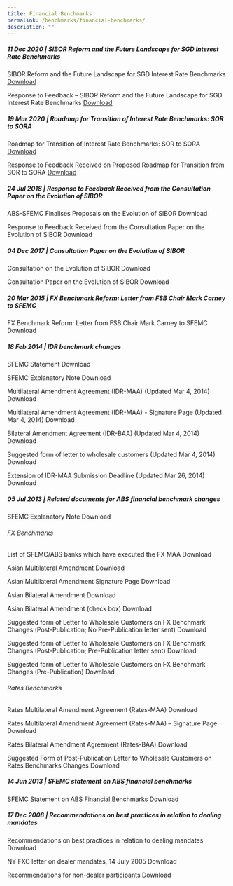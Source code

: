```yaml
---
title: Financial Benchmarks
permalink: /benchmarks/financial-benchmarks/
description: ""
---
```

##### 11 Dec 2020 | SIBOR Reform and the Future Landscape for SGD Interest Rate Benchmarks #####
SIBOR Reform and the Future Landscape for SGD Interest Rate Benchmarks
[Download](/files/Benchmarks/2020-12-11-SIBOR%20Reform%20and%20the%20Future%20Landscape%20for%20SGD%20Interest%20Rate%20Benchmarks.pdf)

Response to Feedback – SIBOR Reform and the Future Landscape for SGD Interest Rate Benchmarks
[Download](/files/Benchmarks/2020-12-11-Response%20to%20Feedback%20-%20SIBOR%20Reform%20and%20the%20Future%20Landscape%20for%20SGD%20Interest%20Rate%20Benchmarks.pdf)

##### 19 Mar 2020 | Roadmap for Transition of Interest Rate Benchmarks: SOR to SORA #####
Roadmap for Transition of Interest Rate Benchmarks: SOR to SORA
[Download](/files/Benchmarks/2020-03-19-30Aug2019-ABS-SFEMC%20Media%20Release%20on%20Roadmap%20for%20Transition%20of%20Interest%20Rate%20Benchmarks.pdf)

Response to Feedback Received on Proposed Roadmap for Transition from SOR to SORA
[Download](/files/Benchmarks/2020-03-19-Response%20to%20Feedback%20Received%20on%20Proposed%20Roadmap%20for%20Transition%20from%20SOR%20to%20SORA.pdf)

##### 24 Jul 2018 | Response to Feedback Received from the Consultation Paper on the Evolution of SIBOR #####
ABS-SFEMC Finalises Proposals on the Evolution of SIBOR
Download 

Response to Feedback Received from the Consultation Paper on the Evolution of SIBOR
Download 

##### 04 Dec 2017 | Consultation Paper on the Evolution of SIBOR
Consultation on the Evolution of SIBOR
Download 

Consultation Paper on the Evolution of SIBOR
Download 

##### 20 Mar 2015 | FX Benchmark Reform: Letter from FSB Chair Mark Carney to SFEMC #####
FX Benchmark Reform: Letter from FSB Chair Mark Carney to SFEMC
Download 

##### 18 Feb 2014 | IDR benchmark changes #####
SFEMC Statement
Download 

SFEMC Explanatory Note
Download 

Multilateral Amendment Agreement (IDR-MAA) (Updated Mar 4, 2014)
Download 

Multilateral Amendment Agreement (IDR-MAA) - Signature Page (Updated Mar 4, 2014)
Download 

Bilateral Amendment Agreement (IDR-BAA) (Updated Mar 4, 2014)
Download 

Suggested form of letter to wholesale customers (Updated Mar 4, 2014)
Download 

Extension of IDR-MAA Submission Deadline (Updated Mar 26, 2014)
Download 

##### 05 Jul 2013 | Related documents for ABS financial benchmark changes
SFEMC Explanatory Note
Download 

######  FX Benchmarks ###### 
List of SFEMC/ABS banks which have executed the FX MAA
Download 

Asian Multilateral Amendment
Download 

Asian Multilateral Amendment Signature Page
Download 

Asian Bilateral Amendment
Download 

Asian Bilateral Amendment (check box)
Download 

Suggested form of Letter to Wholesale Customers on FX Benchmark Changes (Post-Publication; No Pre-Publication letter sent)
Download 

Suggested form of Letter to Wholesale Customers on FX Benchmark Changes (Post-Publication; Pre-Publication letter sent)
Download 

Suggested form of Letter to Wholesale Customers on FX Benchmark Changes (Pre-Publication)
Download 

###### Rates Benchmarks ###### 

Rates Multilateral Amendment Agreement (Rates-MAA)
Download 

Rates Multilateral Amendment Agreement (Rates-MAA) – Signature Page
Download 

Rates Bilateral Amendment Agreement (Rates-BAA)
Download 

Suggested Form of Post-Publication Letter to Wholesale Customers on Rates Benchmarks Changes
Download 

##### 14 Jun 2013 | SFEMC statement on ABS financial benchmarks #####
SFEMC Statement on ABS Financial Benchmarks
Download 

##### 17 Dec 2008 | Recommendations on best practices in relation to dealing mandates #####
Recommendations on best practices in relation to dealing mandates
Download 

NY FXC letter on dealer mandates, 14 July 2005
Download 

Recommendations for non-dealer participants
Download